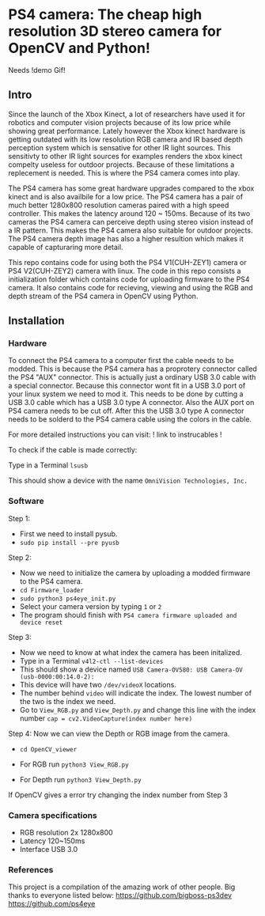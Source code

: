 # PS4 camera: The cheap high resolution 3D stereo camera for OpenCV and Python!

Needs !demo Gif!

## Intro
Since the launch of the Xbox Kinect, a lot of researchers have used it for robotics and computer vision projects because of its low price while showing great performance. Lately however the Xbox kinect hardware is getting outdated with its low resolution RGB camera and IR based depth perception system which is sensative for other IR light sources. This sensitivty to other IR light sources for examples renders the xbox kinect compelty useless for outdoor projects. Because of these limitations a replecement is needed. This is where the PS4 camera comes into play. 

The PS4 camera has some great hardware upgrades compared to the xbox kinect and is also availbile for a low price. The PS4 camera has a pair of much better 1280x800 resolution cameras paired with a high speed controller. This makes the latency around 120 ~ 150ms. Because of its two cameras the PS4 camera can perceive depth using stereo vision instead of a IR pattern. This makes the PS4 camera also suitable for outdoor projects. The PS4 camera depth image has also a higher resultion which makes it capable of capturaring more detail. 

This repo contains code for using both the PS4 V1(CUH-ZEY1) camera or PS4 V2(CUH-ZEY2) camera with linux. The code in this repo consists a initialization folder which contains code for uploading firmware to the PS4 camera. It also contains code for recieving, viewing and using the RGB and depth stream of the PS4 camera in OpenCV using Python. 

## Installation 

### Hardware
To connect the PS4 camera to a computer first the cable needs to be modded. This is because the PS4 camera has a proprotery connector called the PS4 "AUX" connector. This is actually just a ordinary USB 3.0 cable with a special connector. Because this connector wont fit in a USB 3.0 port of your linux system we need to mod it. This needs to be done by cutting a USB 3.0 cable which has a USB 3.0 type A connector. Also the AUX port on PS4 camera needs to be cut off. After this the USB 3.0 type A connector needs to be solderd to the PS4 camera cable using the colors in the cable. 

For more detailed instructions you can visit:
! link to instrucables !

To check if the cable is made correctly:

Type in a Terminal ```lsusb```

This should show a device with the name ```OmniVision Technologies, Inc.```


### Software
Step 1: 
- First we need to install pysub.
- ```sudo pip install --pre pyusb```

Step 2:
- Now we need to initialize the camera by uploading a modded firmware to the PS4 camera. 
- ```cd Firmware_loader```
- ```sudo python3 ps4eye_init.py```
- Select your camera version by typing ```1``` or ```2```
- The program should finish with ```PS4 camera firmware uploaded and device reset``` 

Step 3: 
- Now we need to know at what index the camera has been initalized. 
- Type in a Terminal ```v4l2-ctl --list-devices```
- This should show a device named ```USB Camera-OV580: USB Camera-OV (usb-0000:00:14.0-2):```
- This device will have two  ```/dev/videoX``` locations. 
- The number behind ```video``` will indicate the index. The lowest number of the two is the index we need. 
- Go to ```View_RGB.py``` and ```View_Depth.py``` and change this line with the index number ```cap = cv2.VideoCapture(index number here)```

Step 4: 
Now we can view the Depth or RGB image from the camera. 

- ```cd OpenCV_viewer```

- For RGB run ```python3 View_RGB.py```
- For Depth run ```python3 View_Depth.py```

If OpenCV gives a error try changing the index number from Step 3

### Camera specifications
- RGB resolution 2x 1280x800
- Latency 120~150ms
- Interface USB 3.0

### References
This project is a compilation of the amazing work of other people. Big thanks to everyone listed below:
https://github.com/bigboss-ps3dev
https://github.com/ps4eye
